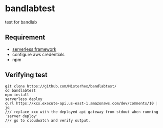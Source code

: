 # bandlabtest
test for bandlab

## Requirement
- [serverless framework](https://serverless.com)
- configure aws credentials
- npm

## Verifying test
```
git clone https://github.com/Misterhex/bandlabtest/
cd bandlabtest 
npm install
serverless deploy
curl https://xxx.execute-api.us-east-1.amazonaws.com/dev/comments/10 | jq  
/// replace xxx with the deployed api gateway from stdout when running 'server deploy'
/// go to cloudwatch and verify output.
```

